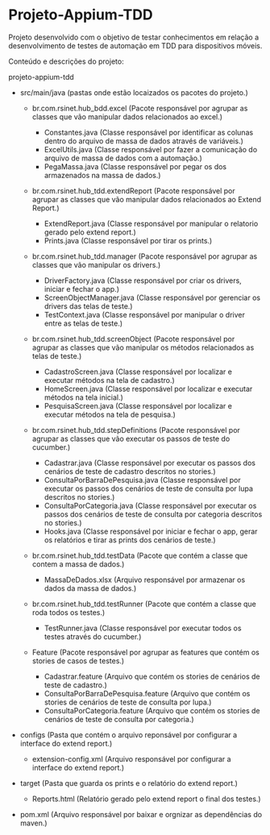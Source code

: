 # Projeto-Appium-TDD

Projeto desenvolvido com o objetivo de testar conhecimentos em relação a desenvolvimento de testes de automação em TDD para dispositivos móveis.

Conteúdo e descrições do projeto:

projeto-appium-tdd

  - src/main/java (pastas onde estão locaizados os pacotes do projeto.)
  
    - br.com.rsinet.hub_bdd.excel (Pacote responsável por agrupar as classes que vão manipular dados relacionados ao excel.)
      - Constantes.java (Classe responsável por identificar as colunas dentro do arquivo de massa de dados através de variáveis.)
      - ExcelUtils.java (Classe responsável por fazer a comunicação do arquivo de massa de dados com a automação.)
      - PegaMassa.java (Classe responsável por pegar os dos armazenados na massa de dados.)
      
    - br.com.rsinet.hub_tdd.extendReport (Pacote responsável por agrupar as classes que vão manipular dados relacionados ao Extend Report.)
      - ExtendReport.java (Classe responsável por manipular o relatorio gerado pelo extend report.)
      - Prints.java (Classe responsável por tirar os prints.)
      
    - br.com.rsinet.hub_tdd.manager (Pacote responsável por agrupar as classes que vão manipular os drivers.)
      - DriverFactory.java (Classe responsável por criar os drivers, iniciar e fechar o app.)
      - ScreenObjectManager.java (Classe responsável por gerenciar os drivers das telas de teste.)
      - TestContext.java (Classe responsável por manipular o driver entre as telas de teste.)
      
    - br.com.rsinet.hub_tdd.screenObject (Pacote responsável por agrupar as classes que vão manipular os métodos relacionados as telas de teste.)
      - CadastroScreen.java (Classe responsável por localizar e executar métodos na tela de cadastro.)
      - HomeScreen.java (Classe responsável por localizar e executar métodos na tela inicial.)
      - PesquisaScreen.java (Classe responsável por localizar e executar métodos na tela de pesquisa.)
      
    - br.com.rsinet.hub_tdd.stepDefinitions (Pacote responsável por agrupar as classes que vão executar os passos de teste do cucumber.)
      - Cadastrar.java (Classe responsável por executar os passos dos cenários de teste de cadastro descritos no stories.)
      - ConsultaPorBarraDePesquisa.java (Classe responsável por executar os passos dos cenários de teste de consulta por lupa descritos no stories.)
      - ConsultaPorCategoria.java (Classe responsável por executar os passos dos cenários de teste de consulta por categoria descritos no stories.)
      - Hooks.java (Classe responsável por iniciar e fechar o app, gerar os relatórios e tirar as prints dos cenários de teste.)
      
    - br.com.rsinet.hub_tdd.testData (Pacote que contém a classe que contem a massa de dados.)
      - MassaDeDados.xlsx (Arquivo responsável por armazenar os dados da massa de dados.)
      
    - br.com.rsinet.hub_tdd.testRunner (Pacote que contém a classe que roda todos os testes.)
      - TestRunner.java (Classe responsável por executar todos os testes através do cucumber.)
      
    - Feature (Pacote responsável por agrupar as features que contém os stories de casos de testes.)
      - Cadastrar.feature (Arquivo que contém os stories de cenários de teste de cadastro.)
      - ConsultaPorBarraDePesquisa.feature (Arquivo que contém os stories de cenários de teste de consulta por lupa.)
      - ConsultaPorCategoria.feature (Arquivo que contém os stories de cenários de teste de consulta por categoria.)
    
  - configs (Pasta que contém o arquivo reponsável por configurar a interface do extend report.)
    - extension-config.xml (Arquivo responsável por configurar a interface do extend report.)
  
  - target (Pasta que guarda os prints e o relatório do extend report.)
    - Reports.html (Relatório gerado pelo extend report o final dos testes.)
  
  - pom.xml (Arquivo responsável por baixar e orgnizar as dependências do maven.)
